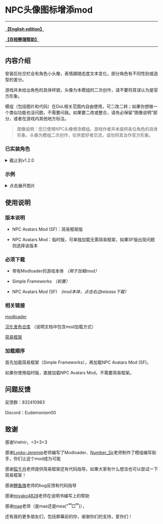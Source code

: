 # NPC头像图标增添mod

---

[**【English edition】**](https://github.com/Eudemonism00/DOL-npcicon-mods/blob/main/README-EN.md)

[**【存档整理帮助】**](https://github.com/Eudemonism00/DOL-npc-avatars-mod/blob/main/Save%20sorting%20help.md)

---

## 内容介绍

安装后社交栏会有角色小头像，表情跟随态度文本变化，部分角色有不同性别或造型的差分。

游戏并未给出角色的具体样貌，头像为本模组的二次创作，请不要将其误认为是官方形象。

模组（包括图片和代码）在DoL相关范围内自由使用，可二改二转；如果你想做一个类似功能也没问题，不需要问我。如果要二改或整合，请务必保留“图像说明”部分，或者在游戏内其他地方标注。

> 图像说明：您已使用NPC头像增添模组。游戏作者并未提供各位角色的具体形象，头像为模组二次创作，仅供爱好者交流，请勿将其当作官方形象。

### 已实装角色

<details>

<summary>截止到v1.2.0</summary>

- Alex（12种共24P）
- Remy（7种共14P）
- Gwylan（2种共2P）
- Wren（8种共16P）
- Bailey（3种共6P）
- Jordan（3种共3P）
- Sydney（15种共60P）
- Harper（7种共7P）
- Whitney（14种共28P）
- Landry（2种共4P）
- Kylar（16种共32P）
- Darryl（6种共12P）
- Briar（5种共10P）
- Sirris（3种共6P）
- Robin（15种共29P）
- Eden（15种共30P）
- Quinn（2种共4P）
- River（2种共4P）
- Winter（4种共8P）
- Leighton（6种共12P）
- Avery（10种共20P）
- Niki（2种共4P）
- Ivory Wraith（13种共13P）
- Great Hawk（12种共12P）
- Mason（6种共12P）
- Black Wolf（10种共20P）
- Sam（3种共6P）
- Charlie（3种共6P）
- Morgan（7种共14P）
- Zephyr（3种共6P）
- Doren（2种共4P）
  
如果角色显示不全，请尝试更换版本

</details>

### 示例

<details>

<summary>点击展开图片</summary>

![sample1](https://github.com/Eudemonism00/DOL-npc-avatars-mod/assets/152267917/b4ad653b-ca87-4012-bed3-18e0b2f752b5)

![sample2](https://github.com/Eudemonism00/DOL-npc-avatars-mod/assets/152267917/5d9b9752-7d8c-467e-8089-9ec60b8422df)

</details>

## 使用说明

### 版本说明

- NPC Avatars Mod (SF)：简易框架版

- NPC Avatars Mod：临时版，可单独加载无需简易框架，如果SF版出现问题则选择该版本

### 必须下载

- 带有Modloader的游戏本体 *（用于加载mod）*

- Simple Frameworks *（前置）*

- NPC Avatars Mod (SF) *（mod本体，点击右边release下载）*

### 相关链接

[modloader](https://github.com/Lyoko-Jeremie/sugarcube-2-ModLoader)

[汉化发布仓库](https://github.com/Eltirosto/Degrees-of-Lewdity-Chinese-Localization) （说明文档中包含mod加载方式）

[简易框架](https://github.com/emicoto/DOLMods/releases)

### 加载顺序

首先加载简易框架（Simple Frameworks），再加载NPC Avatars Mod (SF)。

如果你使用临时版，直接加载NPC Avatars Mod，不需要简易框架。

## 问题反馈

反馈群：832410983

Discord：Eudemonism00

## 致谢

感谢Vrelnir，<3<3<3

感谢[Lyoko-Jeremie](https://github.com/Lyoko-Jeremie)老师编写了Modloader、[Number_Sir](https://github.com/NumberSir)老师制作了模组编写助手，你们让这个mod成为可能

感谢[狐千月](https://github.com/emicoto)老师提供简易框架还有代码指导，如果大家有什么想法也可以尝试一下简易框架！

感谢[鲤鱼旗](https://github.com/koooooiCarp)老师的bug反馈和代码指导

感谢[miyako4828](https://github.com/miyakoAki4828)老师在说明书编写上的帮助

感谢[mae](https://github.com/Maenoko)老师（是mae还是mea("▔□▔)），

还有我的更多朋友们，包括屏幕前的你，谢谢你们的支持，爱你们！
